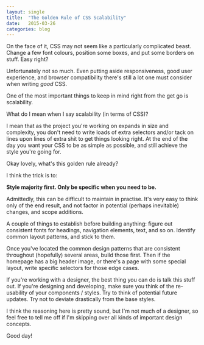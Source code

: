 ```yaml
---
layout: single
title:  "The Golden Rule of CSS Scalability"
date:   2015-03-26
categories: blog
---
```

On the face of it, CSS may not seem like a particularly complicated beast. Change a few font colours, position some boxes, and put some borders on stuff. Easy right?

Unfortunately not so much. Even putting aside responsiveness, good user experience, and browser compatibility there's still a lot one must consider when writing <em>good</em> CSS.

One of the most important things to keep in mind right from the get go is scalability.

What do I mean when I say scalability (in terms of CSS)?

I mean that as the project you're working on expands in size and complexity, you don't need to write loads of extra selectors and/or tack on lines upon lines of extra shit to get things looking right. At the end of the day you want your CSS to be as simple as possible, and still achieve the style you're going for.

Okay lovely, what's this golden rule already?

I think the trick is to:

<strong>Style majority first. Only be specific when you need to be.</strong>

Admittedly, this can be difficult to maintain in practise. It's very easy to think only of the end result, and not factor in potential (perhaps inevitable) changes, and scope additions.

A couple of things to establish before building anything: figure out consistent fonts for headings, navigation elements, text, and so on. Identify common layout patterns, and stick to them.

Once you've located the common design patterns that are consistent throughout (hopefully) several areas, build those first. Then if the homepage has a big header image, or there's a page with some special layout, write specific selectors for those edge cases.

If you're working with a designer, the best thing you can do is talk this stuff out. If you're designing and developing, make sure you think of the re-usability of your components / styles. Try to think of potential future updates. Try not to deviate drastically from the base styles.

I think the reasoning here is pretty sound, but I'm not much of a designer, so feel free to tell me off if I'm skipping over all kinds of important design concepts.

Good day!
